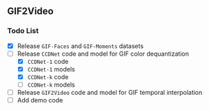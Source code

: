 ## GIF2Video

### Todo List

- [x] Release `GIF-Faces` and `GIF-Moments` datasets   
- [ ] Release `CCDNet` code and model for GIF color dequantization   
  - [x] `CCDNet-1` code  
  - [x] `CCDNet-1` models  
  - [x] `CCDNet-k` code  
  - [ ] `CCDNet-k` models  
- [ ] Release `GIF2Video` code and model for GIF temporal interpolation    
- [ ] Add demo code
